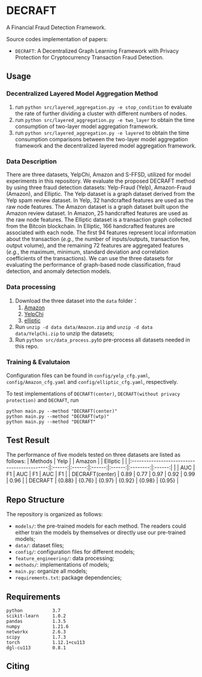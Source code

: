 # DECRAFT

A Financial Fraud Detection Framework.

Source codes implementation of papers:

- `DECRAFT`: A Decentralized Graph Learning Framework with Privacy Protection for Cryptocurrency Transaction Fraud
  Detection.

## Usage

### Decentralized Layered Model Aggregation Method

1. run `python src/layered_aggregation.py -e stop_condition` to evaluate the rate of further dividing a cluster with
   different numbers of nodes.
2. run `python src/layered_aggregation.py -e two_layer` to obtain the time consumption of two-layer model aggregation
   framework.
3. run `python src/layered_aggregation.py -e layered` to obtain the time consumption comparisons between the two-layer
   model aggregation framework and the decentralized layered model aggregation framework.

### Data Description

There are three datasets, YelpChi, Amazon and S-FFSD, utilized for model experiments in this repository. We evaluate the
proposed DECRAFT method by using three fraud detection datasets: Yelp-Fraud (Yelp), Amazon-Fraud (Amazon), and Elliptic.
The Yelp dataset is a graph dataset derived from the Yelp spam review dataset. In Yelp, 32 handcrafted features are used
as the raw node features. The Amazon dataset is a graph dataset built upon the Amazon review dataset. In Amazon, 25
handcrafted features are used as the raw node features. The Elliptic dataset is a transaction graph collected from the
Bitcoin blockchain. In Elliptic, 166 handcrafted features are associated with each node. The first 94 features represent
local information about the transaction (_e.g._, the number of inputs/outputs, transaction fee, output volume), and the
remaining 72 features are aggregated features (_e.g._, the maximum, minimum, standard deviation and correlation
coefficients of the transactions). We can use the three datasets for evaluating the performance of graph-based node
classification, fraud detection, and anomaly detection models.
 
### Data processing

1. Download the three dataset into the `data` folder：
    1. [Amazon](https://paperswithcode.com/dataset/amazon-fraud)
    2. [YelpChi](https://paperswithcode.com/dataset/yelpchi)
    3. [elliptic](https://www.kaggle.com/datasets/ellipticco/elliptic-data-set)
2. Run `unzip -d data data/Amazon.zip` and `unzip -d data  data/YelpChi.zip` to unzip the datasets;
3. Run `python src/data_process.py`to pre-process all datasets needed in this repo.

### Training & Evalutaion

Configuration files can be found in `config/yelp_cfg.yaml`, `config/Amazon_cfg.yaml` and `config/elliptic_cfg.yaml`,
respectively.

To test implementations of `DECRAFT(center)`, `DECRAFT(without privacy protection)` and `DECRAFT`, run

```
python main.py --method "DECRAFT(center)"
python main.py --method "DECRAFT(wtp)"
python main.py --method "DECRAFT"

```


## Test Result

The performance of five models tested on three datasets are listed as follows:
|                   Methods                   |  Yelp  |        | Amazon |        | Elliptic |        |
|:-------------------------------------------:|:------:|:------:|:------:|:------:|:--------:|:------:|
|                                             |   AUC  |   F1   |   AUC  |   F1   |    AUC   |   F1   |
|                DECRAFT(center)              |  0.89  |  0.77  |  0.97  |  0.92  |   0.99   |  0.96  |
|                   DECRAFT                   | {0.88} | {0.76} | {0.97} | {0.92} |  {0.98}  | {0.95} |

## Repo Structure

The repository is organized as follows:

- `models/`: the pre-trained models for each method. The readers could either train the models by themselves or directly
  use our pre-trained models;
- `data/`: dataset files;
- `config/`: configuration files for different models;
- `feature_engineering/`: data processing;
- `methods/`: implementations of models;
- `main.py`: organize all models;
- `requirements.txt`: package dependencies;

## Requirements

```
python           3.7
scikit-learn     1.0.2
pandas           1.3.5
numpy            1.21.6
networkx         2.6.3
scipy            1.7.3
torch            1.12.1+cu113
dgl-cu113        0.8.1
```

## Citing



